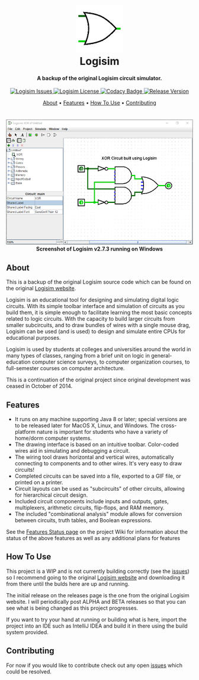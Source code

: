 <!-- HEADER -->
<h1 align="center">
  <br>
    <a href=""><img src="src/main/resources/logisim/img/logisim-icon-128.png" alt="Logisim Icon"></a>
  <br>
    Logisim
  <br>
</h1>

<h4 align="center">A backup of the original Logisim circuit simulator.</h4>


<!-- SHIELDS -->
<p align="center">
    <!-- Issues -->    
    <a href="https://img.shields.io/github/issues/dadler64/Logisim">
        <img src="https://img.shields.io/github/issues/dadler64/Logisim.svg"
            alt="Logisim Issues">
    </a>
    <!-- License -->
    <a href="https://img.shields.io/github/license/dadler64/Logisim">
        <img src="https://img.shields.io/github/license/dadler64/Logisim.svg"
            alt="Logisim License">
    </a>
    <!-- Codacy Grade -->
    <a href="https://www.codacy.com/manual/dadler64/Logisim?utm_source=github.com&amp;utm_medium=referral&amp;utm_content=dadler64/Logisim&amp;utm_campaign=Badge_Grade">
        <img src="https://api.codacy.com/project/badge/Grade/31511636df994d55add69e8a75804d14" 
             alt="Codacy Badge">
    </a>
    <!-- Release Version -->
      <a href="https://img.shields.io/github/release/dadler64/Logisim">
        <img src="https://img.shields.io/github/release/dadler64/Logisim.svg"
              alt="Release Version">
      </a>
</p>

<!-- LINKS -->
<p align="center">
  <a href="#about">About</a> •
  <a href="#features">Features</a> •
  <a href="#how-to-use">How To Use</a> •
  <a href="#contributing">Contributing</a>
</p>

<!-- SCREENSHOT -->
<h4 align="center">
  <br>
    <a href=""><img src="src/main/resources/github/screenshot_v273.png" alt="Logisim Screenshot"></a>
  <br>
    Screenshot of Logisim v2.7.3 running on Windows
  <br>
</h4>

## About

This is a backup of the original Logisim source code which can be found on the original [Logisim website](http://www.cburch.com/logisim/).

Logisim is an educational tool for designing and simulating digital logic circuits. With its simple toolbar interface and simulation of circuits as you build them, it is simple enough to facilitate learning the most basic concepts related to logic circuits. With the capacity to build larger circuits from smaller subcircuits, and to draw bundles of wires with a single mouse drag, Logisim can be used (and is used) to design and simulate entire CPUs for educational purposes.

Logisim is used by students at colleges and universities around the world in many types of classes, ranging from a brief unit on logic in general-education computer science surveys, to computer organization courses, to full-semester courses on computer architecture.

This is a continuation of the original project since original development was ceased in October of 2014.

## Features

  * It runs on any machine supporting Java 8 or later; special versions are to be released later for MacOS X, Linux, and Windows. The cross-platform nature is important for students who have a variety of home/dorm computer systems.
  * The drawing interface is based on an intuitive toolbar. Color-coded wires aid in simulating and debugging a circuit.
  * The wiring tool draws horizontal and vertical wires, automatically connecting to components and to other wires. It's very easy to draw circuits!
  * Completed circuits can be saved into a file, exported to a GIF file, or printed on a printer.
  * Circuit layouts can be used as "subcircuits" of other circuits, allowing for hierarchical circuit design.
  * Included circuit components include inputs and outputs, gates, multiplexers, arithmetic circuits, flip-flops, and RAM memory.
  * The included "combinational analysis" module allows for conversion between circuits, truth tables, and Boolean expressions.
  
  See the [Features Status page]() on the project Wiki for information about the status of the above features as well as any additional plans for features

## How To Use
  This project is a WIP and is not currently building correctly (see the [issues](https://github.com/dadler64/Logisim/issues)) so I recommend going to the original [Logisim website](http://www.cburch.com/logisim/) and downloading it from there until the bulds here are up and running.
  
  The initial release on the releases page is the one from the original Logisim website. I will periodically post ALPHA and BETA releases so that you can see what is being changed as this project progresses.
  
  If you want to try your hand at running or building what is here, import the project into an IDE such as IntelliJ IDEA and build it in there using the build system provided. 

## Contributing

  For now if you would like to contribute check out any open [issues](https://github.com/dadler64/Logisim/issues) which could be resolved.
